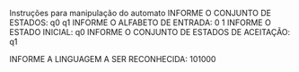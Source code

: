 Instruções para manipulação do automato 
INFORME O CONJUNTO DE ESTADOS:  q0  q1
INFORME O ALFABETO DE ENTRADA:      0  1
INFORME O ESTADO INICIAL:                   q0
INFORME O CONJUNTO DE ESTADOS DE ACEITAÇÃO:   q1

INFORME A LINGUAGEM A SER RECONHECIDA:     101000
